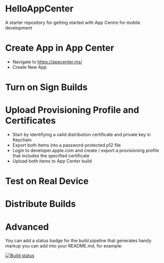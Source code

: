 # HelloAppCenter

A starter repository for getting started with App Centre for mobile development

# Create App in App Center

* Navigate to https://appcenter.ms/
* Create New App

# Turn on Sign Builds

# Upload Provisioning Profile and Certificates

* Start by identifying a valid distribution certificate and private key in Keychain
* Export both items into a password-protected p12 file
* Login to developer.apple.com and create / export a provisioning profile that includes the specified certificate
* Upload both items to App Center build

# Test on Real Device

# Distribute Builds

# Advanced

You can add a status badge for the build pipeline that generates handy markup you can add into your README.md, for example:

[![Build status](https://build.appcenter.ms/v0.1/apps/a255134a-8a72-4a94-b74f-8cfafa055410/branches/master/badge)](https://appcenter.ms)


